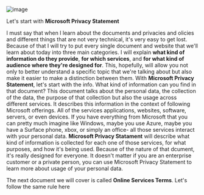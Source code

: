 ![image](https://github.com/user-attachments/assets/8204ed7d-51d6-4298-9818-0c1d92c24c0d)

Let's start with **Microsoft Privacy Statement**

I must say that when I learn about the documents and privacies and olicies and different things that are not very technical, it's very easy to get lost. Because of that I will try to put every single  document and website that we'll learn about today into three main categories. I will explain **what kind of information do they provide**, **for which services**, and **for what kind of audience where they're designed for**.
This, hopefully, will allow you not only to better understand a specific topic that we're talking about but also make it easier to make a distinction between them. 
With **Microsoft Privacy Statement**, let's start with the info. What kind of information can you find in that document? This document talks about the personal data, the collection of the data, the purpose of that collection but also the usage across different services. 
It describes this information in the context of following Microsoft offerings. All of the services applications, websites, software, servers, or even devices. If you have everything from Microsoft that you can pretty much imagine like Windows, maybe you use Azure, maybe you have a Surface phone, xbox, or simply an office- all those services interact with your personal data. **Microsoft Privacy Statament** will describe what kind of information is collected for each one of those services, for what purposes, and how it's being used. Because of the nature of that dcument, it's really designed for everyone. It doesn't matter if you are an enterprise customer or a private person, you can use Microsoft Privacy Statement to learn more about usage of your personal data. 

The next document we will cover is called **Online Services Terms**. Let's follow the same rule here
